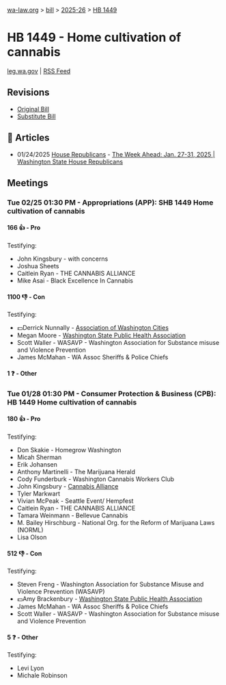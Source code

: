 [wa-law.org](/) > [bill](/bill/) > [2025-26](/bill/2025-26/) > [HB 1449](/bill/2025-26/hb/1449/)

# HB 1449 - Home cultivation of cannabis
[leg.wa.gov](https://app.leg.wa.gov/billsummary?BillNumber=1449&Year=2025&Initiative=false) | [RSS Feed](./rss.xml)

## Revisions
* [Original Bill](1/)
* [Substitute Bill](S/)

## 📰 Articles
* 01/24/2025 [House Republicans](/org/house_republicans/) - [The Week Ahead: Jan. 27-31, 2025 | Washington State House Republicans](https://houserepublicans.wa.gov/week/the-week-ahead-jan-27-31-2025/#:~:text=HB%201449)

## Meetings
### Tue 02/25 01:30 PM - Appropriations (APP): SHB 1449 Home cultivation of cannabis
#### 166 👍 - Pro
Testifying:
* John Kingsbury - with concerns
* Joshua Sheets
* Caitlein Ryan - THE CANNABIS ALLIANCE
* Mike Asai - Black Excellence In Cannabis

#### 1100 👎 - Con
Testifying:
* 💵Derrick Nunnally - [Association of Washington Cities](/org/association_of_washington_cities/)
* Megan Moore - [Washington State Public Health Association](/org/washington_state_public_health_association/)
* Scott Waller - WASAVP - Washington Association for Substance misuse and Violence Prevention
* James McMahan - WA Assoc Sheriffs & Police Chiefs

#### 1 ❓ - Other

### Tue 01/28 01:30 PM - Consumer Protection & Business (CPB): HB 1449 Home cultivation of cannabis
#### 180 👍 - Pro
Testifying:
* Don Skakie - Homegrow Washington
* Micah Sherman
* Erik Johansen
* Anthony Martinelli - The Marijuana Herald
* Cody Funderburk - Washington Cannabis Workers Club
* John Kingsbury - [Cannabis Alliance](/org/cannabis_alliance/)
* Tyler Markwart
* Vivian McPeak - Seattle Event/ Hempfest
* Caitlein Ryan - THE CANNABIS ALLIANCE
* Tamara Weinmann - Bellevue Cannabis
* M. Bailey Hirschburg - National Org. for the Reform of Marijuana Laws (NORML)
* Lisa Olson

#### 512 👎 - Con
Testifying:
* Steven Freng - Washington Association for Substance Misuse and Violence Prevention (WASAVP)
* 💵Amy Brackenbury - [Washington State Public Health Association](/org/washington_state_public_health_association/)
* James McMahan - WA Assoc Sheriffs & Police Chiefs
* Scott Waller - WASAVP - Washington Association for Substance misuse and Violence Prevention

#### 5 ❓ - Other
Testifying:
* Levi Lyon
* Michale Robinson
